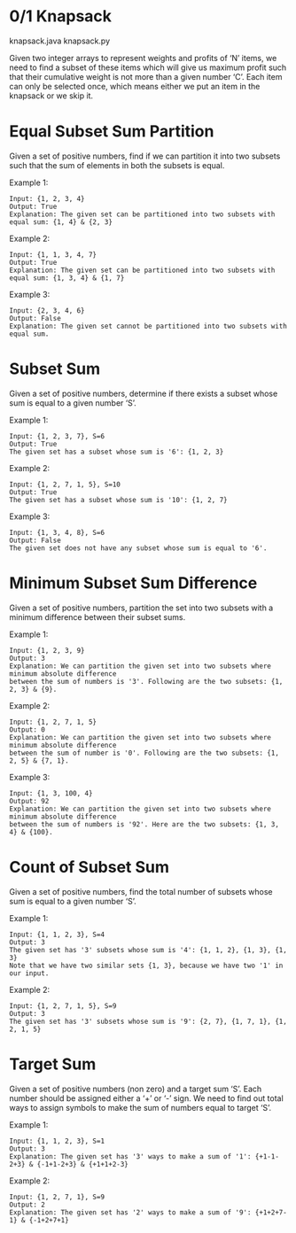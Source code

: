 # 0/1 Knapsack
knapsack.java
knapsack.py

Given two integer arrays to represent weights and profits of ‘N’ items, we need to find a subset of these items which will give us maximum profit such that their cumulative weight is not more than a given number ‘C’. Each item can only be selected once, which means either we put an item in the knapsack or we skip it.

# Equal Subset Sum Partition

Given a set of positive numbers, find if we can partition it into two subsets such that the sum of elements in both the subsets is equal.

Example 1:
```
Input: {1, 2, 3, 4}
Output: True
Explanation: The given set can be partitioned into two subsets with equal sum: {1, 4} & {2, 3}
```

Example 2:
```
Input: {1, 1, 3, 4, 7}
Output: True
Explanation: The given set can be partitioned into two subsets with equal sum: {1, 3, 4} & {1, 7}
```

Example 3:
```
Input: {2, 3, 4, 6}
Output: False
Explanation: The given set cannot be partitioned into two subsets with equal sum.
```

# Subset Sum

Given a set of positive numbers, determine if there exists a subset whose sum is equal to a given number ‘S’.

Example 1:
```
Input: {1, 2, 3, 7}, S=6
Output: True
The given set has a subset whose sum is '6': {1, 2, 3}
```

Example 2:
```
Input: {1, 2, 7, 1, 5}, S=10
Output: True
The given set has a subset whose sum is '10': {1, 2, 7}
```

Example 3:
```
Input: {1, 3, 4, 8}, S=6
Output: False
The given set does not have any subset whose sum is equal to '6'.
```

# Minimum Subset Sum Difference

Given a set of positive numbers, partition the set into two subsets with a minimum difference between their subset sums.

Example 1:
```
Input: {1, 2, 3, 9}
Output: 3
Explanation: We can partition the given set into two subsets where minimum absolute difference 
between the sum of numbers is '3'. Following are the two subsets: {1, 2, 3} & {9}.
```

Example 2:
```
Input: {1, 2, 7, 1, 5}
Output: 0
Explanation: We can partition the given set into two subsets where minimum absolute difference 
between the sum of number is '0'. Following are the two subsets: {1, 2, 5} & {7, 1}.
```

Example 3:
```
Input: {1, 3, 100, 4}
Output: 92
Explanation: We can partition the given set into two subsets where minimum absolute difference 
between the sum of numbers is '92'. Here are the two subsets: {1, 3, 4} & {100}.
```

# Count of Subset Sum

Given a set of positive numbers, find the total number of subsets whose sum is equal to a given number ‘S’.

Example 1:
```
Input: {1, 1, 2, 3}, S=4
Output: 3
The given set has '3' subsets whose sum is '4': {1, 1, 2}, {1, 3}, {1, 3}
Note that we have two similar sets {1, 3}, because we have two '1' in our input.
```

Example 2:
```
Input: {1, 2, 7, 1, 5}, S=9
Output: 3
The given set has '3' subsets whose sum is '9': {2, 7}, {1, 7, 1}, {1, 2, 1, 5}
```

# Target Sum
Given a set of positive numbers (non zero) and a target sum ‘S’. Each number should be assigned either a ‘+’ or ‘-’ sign. We need to find out total ways to assign symbols to make the sum of numbers equal to target ‘S’.

Example 1:
```
Input: {1, 1, 2, 3}, S=1
Output: 3
Explanation: The given set has '3' ways to make a sum of '1': {+1-1-2+3} & {-1+1-2+3} & {+1+1+2-3}
```

Example 2:
```
Input: {1, 2, 7, 1}, S=9
Output: 2
Explanation: The given set has '2' ways to make a sum of '9': {+1+2+7-1} & {-1+2+7+1}
```